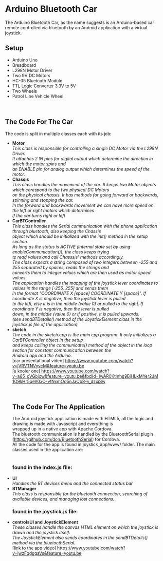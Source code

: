 # Arduino Bluetooth Car
The Arduino Bluetooth Car, as the name suggests is an Arduino-based car remote controlled via bluetooth by an Android application with a virtual joystick.
## Setup
- Arduino Uno<br/>
- Breadboard<br/>
- L298N Motor Driver<br/>
- Two 9V DC Motors<br/>
- HC-05 Bluetooth Module<br/>
- TTL Logic Converter 3.3V to 5V<br/>
- Two Wheels<br/>
- Patrol Line Vehicle Wheel<br/>
  <br/><br/>
 ## The Code For The Car
 The code is split in multiple classes each with its job:
- **Motor**<br/>
  *This class is responsible for controlling a single DC Motor via the L298N Driver.*<br/>
  *It attaches 2 IN pins for digital output which determine the direction in which the motor spins and <br/>*
  *an ENABLE pin for analog output which determines the speed of the motor. <br/>*
- **Chassis**<br/>
  *This class handles the movement of the car. It keeps two Motor objects which corespond to the two physical DC Motors<br/>*
  *on the physical chassis. It has methods for going forward or backwards, spinning and stopping the car.<br/>*
  *In the forward and backwards movement we can have more speed on the left or right motors which determines<br/>*
  *if the car turns right or left<br/>*
- **CarBTController**<br/>
  *This class handles the Serial communication with the phone application through bluetooth, also keeping the Chassis<br/>*
  *object which should be initialized with the init() method in the setup section.<br/>*
  *As long as the status is ACTIVE (internal state set by using enableCommunication()), the class keeps trying<br/>*
  *to read values and call Chasssis' methods accordingly.<br/>*
  *The class expects a string composed of two integers between -255 and 255 separated by spaces, reads the strings and<br/>*
  *converts them to integer values which are then used as motor speed values<br/>*
  *The application handles the mapping of the joystick lever coordinates to values in the range [-255, 255] and sends them<br/>*
  *in the format "COORDINATE X [space] COORDINATE Y [space]". If coordinate X is negative, then the joystick lever is pulled<br/>*
  *to the left, else it is in the middle (value 0) or pulled to the right. If coordinate Y is negative, then the lever is pulled<br/>*
  *down, in the middle (value 0) or if positive, it is pulled upwards.<br/>*
  *(see sendBTDetails() method of the JoystickElement class in the joystick.js file of the application)<br/>*
- **sketch**<br/>
  *The code in the sketch.cpp is the main cpp program. It only initializes a CarBTController object in the setup<br/>*
  *and keeps calling the communicate() method of the object in the loop section for constant communication between the<br/>*
  *Android app and the Arduino.<br/>*
  [car presentational video] https://www.youtube.com/watch?v=jVRVTNVyvcM&feature=youtu.be<br/>
  [a kooler one] https://www.youtube.com/watch?v=a65_oVGbjow&feature=youtu.be&fbclid=IwAR0Ktinhg9BjHLkMYer2JM1O9kHr5qeV0xO-vtNxmOo5nJaOb8-v_dzxjSw<br/>
  <br/><br/>
  ## The Code For The Application
   The Android joystick application is made with HTML5, all the logic and drawing is made with Javascript and everything is<br/>
   wrapped up in a native app with Apache Cordova.<br/>
   The bluetooth communication is handled by the BluetoothSerial plugin (https://github.com/don/BluetoothSerial) for Cordova.<br/>
   All the code for the app is found in joystick_app/www/ folder. The main classes used in the application are:<br/>
  <br/>
  ### found in the index.js file:
- **UI**<br/>
  *Handles the BT devices menu and the connected status bar*  
- **BTManager**<br/>
  *This class is responsible for the bluetooth connection, searching of available devices, and managing lost connections.<br/>*
  ### found in the joystick.js file:
- **controlsUI and JoystickElement**<br/>
  *These classes handle the canvas HTML element on which the joystick is drawn and the joystick itself.<br/>*
  *The JoystickElement also sends coordinates in the sendBTDetails() method via the bluetoothSerial.<br/>*
[link to the app video] https://www.youtube.com/watch?v=jwzFqdgqaVs&feature=youtu.be <br/>
